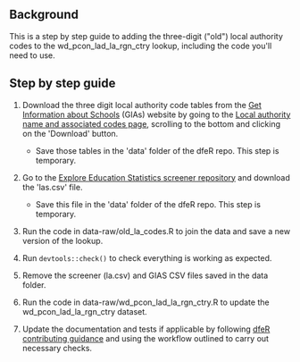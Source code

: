 ## Background

This is a step by step guide to adding the three-digit ("old") local authority codes to the wd_pcon_lad_la_rgn_ctry lookup, including the code you'll need to use.

## Step by step guide

1.  Download the three digit local authority code tables from the [Get Information about Schools](https://get-information-schools.service.gov.uk/) (GIAs) website by going to the [Local authority name and associated codes page](https://get-information-schools.service.gov.uk/Guidance/LaNameCodes), scrolling to the bottom and clicking on the 'Download' button.

    -   Save those tables in the 'data' folder of the dfeR repo. This step is temporary.

2.  Go to the [Explore Education Statistics screener repository](https://github.com/dfe-analytical-services/dfe-published-data-qa/blob/main/data/las.csv) and download the 'las.csv' file.

    -   Save this file in the 'data' folder of the dfeR repo. This step is temporary.

3.  Run the code in data-raw/old_la_codes.R to join the data and save a new version of the lookup.

4.  Run `devtools::check()` to check everything is working as expected.

5.  Remove the screener (la.csv) and GIAS CSV files saved in the data folder.

6.  Run the code in data-raw/wd_pcon_lad_la_rgn_ctry.R to update the wd_pcon_lad_la_rgn_ctry dataset.

7.  Update the documentation and tests if applicable by following [dfeR contributing guidance](https://dfe-analytical-services.github.io/dfeR/CONTRIBUTING.html) and using the workflow outlined to carry out necessary checks.
